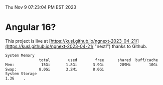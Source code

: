 Thu Nov  9 07:23:04 PM EST 2023

# Angular 16?


This project is live at [https://kusl.github.io/ngnext-2023-04-21/](https://kusl.github.io/ngnext-2023-04-21/ "next!") thanks to Github.

```bash
System Memory
               total        used        free      shared  buff/cache   available
Mem:            15Gi       1.8Gi       3.9Gi       289Mi        10Gi        13Gi
Swap:          8.0Gi       3.2Mi       8.0Gi
System Storage
1.3G	.
